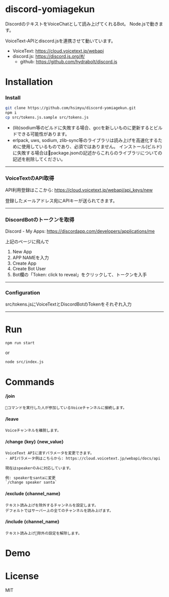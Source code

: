 # discord-yomiagekun
DiscordのテキストをVoiceChatとして読み上げてくれるBot。
Node.jsで動きます。

VoiceText-APIとdiscord.jsを連携させて動いています。

- VoiceText: https://cloud.voicetext.jp/webapi
- discord.js: https://discord.js.org/#/
    - github: https://github.com/hydrabolt/discord.js

# Installation
### Install
```sh
git clone https://github.com/hsimyu/discord-yomiagekun.git
npm i
cp src/tokens.js.sample src/tokens.js
```

- (lib)sodium等のビルドに失敗する場合、gccを新しいものに更新するとビルドできる可能性があります。
- erlpack, uws, sodium, zlib-sync等のライブラリは読み上げを高速化するために使用しているものであり、必須ではありません。
インストール(ビルド)に失敗する場合はpackage.jsonの記述からこれらのライブラリについての記述を削除してください。

---

### VoiceTextのAPI取得
API利用登録はここから: https://cloud.voicetext.jp/webapi/api_keys/new

登録したメールアドレス宛にAPIキーが送られてきます。

---

### DiscordBotのトークンを取得
Discord - My Apps: https://discordapp.com/developers/applications/me

上記のページに飛んで
1. New App
2. APP NAMEを入力
3. Create App
4. Create Bot User
5. Bot欄の「Token: click to reveal」をクリックして、トークンを入手

---

### Configuration
src/tokens.jsにVoiceTextとDiscordBotのTokenをそれぞれ入力

---

# Run
```sh
npm run start
```
or
```sh
node src/index.js
```

# Commands
#### /join
    コマンドを実行した人が参加しているVoiceチャンネルに接続します。

#### /leave
    Voiceチャンネルを離脱します。

#### /change {key} {new_value}
    VoiceText APIに渡すパラメータを変更できます。
    - APIパラメータ例はこちらから: https://cloud.voicetext.jp/webapi/docs/api

    現在はspeakerのみに対応しています。

    例: speakerをsantaに変更
    `/change speaker santa`

#### /exclude {channel_name}
    テキスト読み上げを除外するチャンネルを設定します。
    デフォルトではサーバー上の全てのチャンネルを読み上げます。

#### /include {channel_name}
    テキスト読み上げ除外の設定を解除します。

# Demo

# License
MIT

